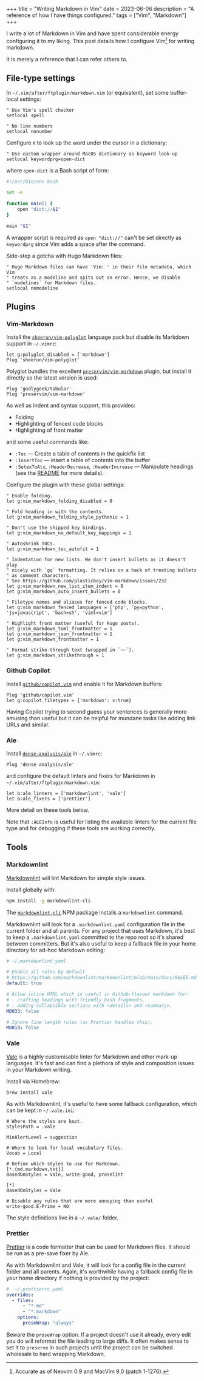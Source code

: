 +++
title = "Writing Markdown in Vim"
date = 2023-06-06
description = "A reference of how I have things configured."
tags = ["Vim", "Markdown"]
+++

<!-- INTRODUCTION -->

I write a lot of Markdown in Vim and have spent considerable energy configuring
it to my liking. This post details how I configure Vim[^1] for writing markdown.

It is merely a reference that I can refer others to.

[^1]: Accurate as of Neovim 0.9 and MacVim 9.0 (patch 1-1276).

<!-- CONTENT -->

## File-type settings

In `~/.vim/after/ftplugin/markdown.vim` (or equivalent), set some buffer-local
settings:

```vim
" Use Vim's spell checker
setlocal spell

" No line numbers
setlocal nonumber
```

Configure `K` to look up the word under the cursor in a dictionary:

```vim
" Use custom wrapper around MacOS dictionary as keyword look-up
setlocal keywordprg=open-dict
```

where `open-dict` is a Bash script of form:

```sh
#!/usr/bin/env bash

set -e

function main() {
    open "dict://$1"
}

main "$1"
```

A wrapper script is required as `open "dict://"` can't be set directly as
`keywordprg` since Vim adds a space after the command.

Side-step a gotcha with Hugo Markdown files:

```vim
" Hugo Markdown files can have 'Vim: ' in their file metadata, which Vim
" treats as a modeline and spits out an error. Hence, we disable
" `modelines` for Markdown files.
setlocal nomodeline
```

## Plugins

### Vim-Markdown

Install the [`sheerun/vim-polyglot`][vim-polyglot] language pack but disable its
Markdown support in `~/.vimrc`:

[vim-polyglot]: https://github.com/sheerun/vim-polyglot
[vim-markdown]: https://github.com/preservim/vim-markdown

```vim
let g:polyglot_disabled = ['markdown']
Plug 'sheerun/vim-polyglot'
```

Polyglot bundles the excellent [`preservim/vim-markdown`][vim-markdown] plugin,
but install it directly so the latest version is used:

```vim
Plug 'godlygeek/tabular'
Plug 'preservim/vim-markdown'
```

As well as indent and syntax support, this provides:

- Folding
- Highlighting of fenced code blocks
- Highlighting of front matter

and some useful commands like:

- `:Toc` — Create a table of contents in the quickfix list
- `:InsertToc` — insert a table of contents into the buffer
- `:SetexToAtx`, `:HeaderDecrease`, `:HeaderIncrease` — Manipulate headings (see
  the [README][vim-markdown-commands] for more details).

[vim-markdown-commands]: https://github.com/preservim/vim-markdown#commands

Configure the plugin with these global settings:

```vim
" Enable folding.
let g:vim_markdown_folding_disabled = 0

" Fold heading in with the contents.
let g:vim_markdown_folding_style_pythonic = 1

" Don't use the shipped key bindings.
let g:vim_markdown_no_default_key_mappings = 1

" Autoshrink TOCs.
let g:vim_markdown_toc_autofit = 1

" Indentation for new lists. We don't insert bullets as it doesn't play
" nicely with `gq` formatting. It relies on a hack of treating bullets
" as comment characters.
" See https://github.com/plasticboy/vim-markdown/issues/232
let g:vim_markdown_new_list_item_indent = 0
let g:vim_markdown_auto_insert_bullets = 0

" Filetype names and aliases for fenced code blocks.
let g:vim_markdown_fenced_languages = ['php', 'py=python', 'js=javascript', 'bash=sh', 'viml=vim']

" Highlight front matter (useful for Hugo posts).
let g:vim_markdown_toml_frontmatter = 1
let g:vim_markdown_json_frontmatter = 1
let g:vim_markdown_frontmatter = 1

" Format strike-through text (wrapped in `~~`).
let g:vim_markdown_strikethrough = 1
```

### Github Copilot

Install [`github/copilot.vim`][copilot.vim] and enable it for Markdown buffers:

[copilot.vim]: https://github.com/github/copilot.vim

```vim
Plug 'github/copilot.vim'
let g:copilot_filetypes = {'markdown': v:true}
```

Having Copilot trying to second guess your sentences is generally more amusing
than useful but it can be helpful for mundane tasks like adding link URLs and
similar.

### Ale

Install [`dense-analysis/ale`][ale] in `~/.vimrc`:

[ale]: https://github.com/dense-analysis/ale

```vim
Plug 'dense-analysis/ale'
```

and configure the default linters and fixers for Markdown in
`~/.vim/after/ftplugin/markdown.vim`:

```vim
let b:ale_linters = ['markdownlint', 'vale']
let b:ale_fixers = ['prettier']
```

More detail on these tools below.

Note that `:ALEInfo` is useful for listing the available linters for the current
file type and for debugging if these tools are working correctly.

## Tools

### Markdownlint

[Markdownlint][markdownlint] will lint Markdown for simple style issues.

[markdownlint]: https://github.com/DavidAnson/markdownlint

Install globally with:

```sh
npm install -g markdownlint-cli
```

[markdownlint-cli]: https://github.com/igorshubovych/markdownlint-cli

The [`markdownlint-cli`][markdownlint-cli] NPM package installs a `markdownlint`
command.

Markdownlint will look for a `.markdownlint.yaml` configuration file in the
current folder and all parents. For any project that uses Markdown, it's best to
keep a `.markdownlint.yaml` committed to the repo root so it's shared between
committers. But it's also useful to keep a fallback file in your home directory
for ad-hoc Markdown editing:

```yaml
# ~/.markdownlint.yaml

# Enable all rules by default
# https://github.com/markdownlint/markdownlint/blob/main/docs/RULES.md
default: true

# Allow inline HTML which is useful in Github-flavour markdown for:
# - crafting headings with friendly hash fragments.
# - adding collapsible sections with <details> and <summary>.
MD033: false

# Ignore line length rules (as Prettier handles this).
MD013: false
```

### Vale

[Vale][vale] is a highly customisable linter for Markdown and other mark-up
languages. It's fast and can find a plethora of style and composition issues in
your Markdown writing.

[vale]: https://github.com/errata-ai/vale

Install via Homebrew:

```sh
brew install vale
```

As with Markdownlint, it's useful to have some fallback configuration, which can
be kept in `~/.vale.ini`:

```dosini
# Where the styles are kept.
StylesPath = .vale

MinAlertLevel = suggestion

# Where to look for local vocabulary files.
Vocab = Local

# Define which styles to use for Markdown.
[*.{md,markdown,txt}]
BasedOnStyles = Vale, write-good, proselint

[*]
BasedOnStyles = Vale

# Disable any rules that are more annoying than useful
write-good.E-Prime = NO
```

The style definitions live in a `~/.vale/` folder.

### Prettier

[Prettier][prettier] is a code formatter that can be used for Markdown files. It
should be run as a pre-save fixer by Ale.

[prettier]: https://prettier.io/

As with Markdownlint and Vale, it will look for a config file in the current
folder and all parents. Again, it's worthwhile having a fallback config file in
your home directory if nothing is provided by the project:

```yaml
#  ~/.prettierrc.yaml
overrides:
  - files:
      - "*.md"
      - "*.markdown"
    options:
      proseWrap: "always"
```

Beware the `proseWrap` option. If a project doesn't use it already, every edit
you do will reformat the file leading to large diffs. It often makes sense to
set it to `preserve` in such projects until the project can be switched
wholesale to hard wrapping Markdown.

<!-- LITERATURE REVIEW

Posts:

https://vim.works/2019/03/16/using-markdown-in-vim/
- talks about the appearance of Markdown in Vim - e.g. conceallevel
- highlights some other plugins

Videos:

https://www.youtube.com/watch?v=cWiTg-ItdwA

Plugins I don't use:

- https://github.com/SidOfc/mkdx

-->
